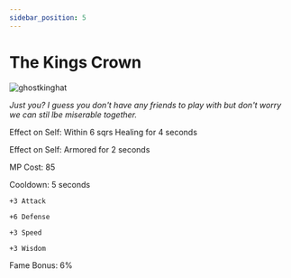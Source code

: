 ```yaml
---
sidebar_position: 5
---
```


# The Kings Crown

![ghostkinghat](http://i.imgur.com/BSsGoNT.png)

<i>Just you? I guess you don't have any friends to play with but don't worry we can stil lbe miserable together.</i>

Effect on Self: Within 6 sqrs Healing for 4 seconds 

Effect on Self: Armored for 2 seconds

MP Cost: 85

Cooldown: 5 seconds

    +3 Attack
    
    +6 Defense
    
    +3 Speed
    
    +3 Wisdom

Fame Bonus: 6%
